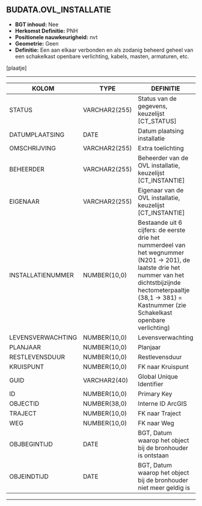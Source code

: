 ﻿## BUDATA.OVL_INSTALLATIE


* __BGT inhoud:__ Nee
* __Herkomst Definitie:__ PNH
* __Positionele nauwkeurigheid:__ nvt
* __Geometrie:__ Geen
* __Definitie:__ Een aan elkaar verbonden en als zodanig beheerd geheel van een schakelkast openbare verlichting, kabels, masten, armaturen, etc.

[plaatje]

***

|KOLOM                           	|TYPE          	|DEFINITIE|
|------                          	|----          	|-----    |
|STATUS                          	|VARCHAR2(255) 	|Status van de gegevens, keuzelijst [CT_STATUS]|
|DATUMPLAATSING                  	|DATE          	|Datum plaatsing installatie|
|OMSCHRIJVING                    	|VARCHAR2(255) 	|Extra toelichting|
|BEHEERDER                       	|VARCHAR2(255) 	|Beheerder van de OVL installatie, keuzelijst [CT_INSTANTIE]|
|EIGENAAR                        	|VARCHAR2(255) 	|Eigenaar van de OVL installatie, keuzelijst [CT_INSTANTIE]|
|INSTALLATIENUMMER               	|NUMBER(10,0)  	|Bestaande uit 6 cijfers: de eerste drie het nummerdeel van het wegnummer (N201 -> 201), de laatste drie het nummer van het dichtstbijzijnde hectometerpaaltje (38,1 -> 381) = Kastnummer (zie Schakelkast openbare verlichting)|
|LEVENSVERWACHTING               	|NUMBER(10,0)  	|Levensverwachting|
|PLANJAAR                        	|NUMBER(10,0)  	|Planjaar|
|RESTLEVENSDUUR                  	|NUMBER(10,0)  	|Restlevensduur|
|KRUISPUNT                       	|NUMBER(10,0)  	|FK naar Kruispunt|
|GUID                            	|VARCHAR2(40)  	|Global Unique Identifier|
|ID                              	|NUMBER(10,0)  	|Primary Key|
|OBJECTID                        	|NUMBER(38,0)   |Interne ID ArcGIS|
|TRAJECT                         	|NUMBER(10,0)  	|FK naar Traject|
|WEG                             	|NUMBER(10,0)  	|FK naar Weg|
|OBJBEGINTIJD                    	|DATE          	|BGT, Datum waarop het object bij de bronhouder is ontstaan|
|OBJEINDTIJD                     	|DATE          	|BGT, Datum waarop het object bij de bronhouder niet meer geldig is|

***

